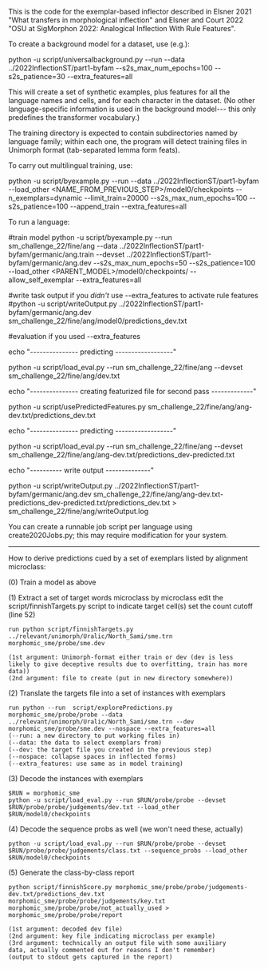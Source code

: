 This is the code for the exemplar-based inflector described in Elsner 2021 "What transfers in morphological inflection" and Elsner and Court 2022 "OSU at SigMorphon 2022: Analogical Inflection With Rule Features".

To create a background model for a dataset, use (e.g.):

python -u script/universalbackground.py --run <NAME> --data ../2022InflectionST/part1-byfam --s2s_max_num_epochs=100 --s2s_patience=30 --extra_features=all

This will create a set of synthetic examples, plus features for all the language names and cells, and for each character in the dataset. (No other language-specific information is used in the background model--- this only predefines the transformer vocabulary.)

The training directory is expected to contain subdirectories named by language family; within each one, the program will detect training files in Unimorph format (tab-separated lemma form feats).
  
To carry out multilingual training, use:
  
python -u script/byexample.py --run <NAME> --data ../2022InflectionST/part1-byfam --load_other <NAME_FROM_PREVIOUS_STEP>/model0/checkpoints --n_exemplars=dynamic --limit_train=20000 --s2s_max_num_epochs=100 --s2s_patience=100 --append_train --extra_features=all

To run a language:

#train model
python -u script/byexample.py --run sm_challenge_22/fine/ang --data ../2022InflectionST/part1-byfam/germanic/ang.train --devset ../2022InflectionST/part1-byfam/germanic/ang.dev --s2s_max_num_epochs=50 --s2s_patience=100 --load_other <PARENT_MODEL>/model0/checkpoints/ --allow_self_exemplar --extra_features=all

#write task output if you *didn't* use --extra_features to activate rule features
#python -u script/writeOutput.py ../2022InflectionST/part1-byfam/germanic/ang.dev sm_challenge_22/fine/ang/model0/predictions_dev.txt

#evaluation if you used --extra_features
  
echo "--------------- predicting ------------------"
  
python -u script/load_eval.py --run sm_challenge_22/fine/ang --devset sm_challenge_22/fine/ang/dev.txt
  
echo "--------------- creating featurized file for second pass -------------"
  
python -u script/usePredictedFeatures.py sm_challenge_22/fine/ang/ang-dev.txt/predictions_dev.txt
  
echo "--------------- predicting ------------------"
  
python -u script/load_eval.py --run sm_challenge_22/fine/ang --devset sm_challenge_22/fine/ang/ang-dev.txt/predictions_dev-predicted.txt 
  
echo "---------- write output --------------"
  
python -u script/writeOutput.py ../2022InflectionST/part1-byfam/germanic/ang.dev sm_challenge_22/fine/ang/ang-dev.txt-predictions_dev-predicted.txt/predictions_dev.txt > sm_challenge_22/fine/ang/writeOutput.log
  
You can create a runnable job script per language using create2020Jobs.py; this may require modification for your system.


-----------------------------------

How to derive predictions cued by a set of exemplars listed by
alignment microclass:

(0) Train a model as above

(1) Extract a set of target words microclass by microclass
    edit the script/finnishTargets.py script to indicate target cell(s)
	set the count cutoff (line 52)
	
    run python script/finnishTargets.py ../relevant/unimorph/Uralic/North_Sami/sme.trn morphomic_sme/probe/sme.dev

	(1st argument: Unimorph-format either train or dev (dev is less
	likely to give deceptive results due to overfitting, train has more data))
	(2nd argument: file to create (put in new directory somewhere))

(2) Translate the targets file into a set of instances with exemplars

	run python --run  script/explorePredictions.py morphomic_sme/probe/probe --data ../relevant/unimorph/Uralic/North_Sami/sme.trn --dev morphomic_sme/probe/sme.dev --nospace --extra_features=all
	(--run: a new directory to put working files in)
	(--data: the data to select exemplars from)
	(--dev: the target file you created in the previous step)
	(--nospace: collapse spaces in inflected forms)
	(--extra_features: use same as in model training)

(3) Decode the instances with exemplars

	$RUN = morphomic_sme
    python -u script/load_eval.py --run $RUN/probe/probe --devset $RUN/probe/probe/judgements/dev.txt --load_other $RUN/model0/checkpoints

(4) Decode the sequence probs as well (we won't need these, actually)

    python -u script/load_eval.py --run $RUN/probe/probe --devset $RUN/probe/probe/judgements/class.txt --sequence_probs --load_other $RUN/model0/checkpoints

(5) Generate the class-by-class report

	python script/finnishScore.py morphomic_sme/probe/probe/judgements-dev.txt/predictions_dev.txt morphomic_sme/probe/probe/judgements/key.txt morphomic_sme/probe/probe/not_actually_used > morphomic_sme/probe/probe/report

	(1st argument: decoded dev file)
	(2nd argument: key file indicating microclass per example)
	(3rd argument: technically an output file with some auxiliary
	data, actually commented out for reasons I don't remember)
	(output to stdout gets captured in the report)
